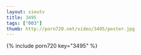 ```yaml
--- 
layout: sieutv
title: 3495
tags: ["003"]
thumb: http://porn720.net/video/3495/poster.jpg
---
```

{% include porn720 key="3495" %} 
